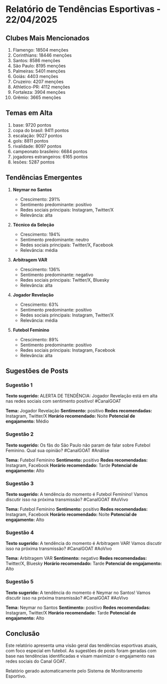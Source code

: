 # Relatório de Tendências Esportivas - 22/04/2025

## Clubes Mais Mencionados

1. Flamengo: 18504 menções
2. Corinthians: 18446 menções
3. Santos: 8586 menções
4. São Paulo: 8195 menções
5. Palmeiras: 5401 menções
6. Goiás: 4403 menções
7. Cruzeiro: 4207 menções
8. Athletico-PR: 4112 menções
9. Fortaleza: 3904 menções
10. Grêmio: 3665 menções

## Temas em Alta

1. base: 9720 pontos
2. copa do brasil: 9411 pontos
3. escalação: 9027 pontos
4. gols: 8811 pontos
5. rivalidade: 8097 pontos
6. campeonato brasileiro: 6684 pontos
7. jogadores estrangeiros: 6165 pontos
8. lesões: 5287 pontos

## Tendências Emergentes

1. **Neymar no Santos**
   - Crescimento: 291%
   - Sentimento predominante: positivo
   - Redes sociais principais: Instagram, Twitter/X
   - Relevância: alta

2. **Técnico da Seleção**
   - Crescimento: 194%
   - Sentimento predominante: neutro
   - Redes sociais principais: Twitter/X, Facebook
   - Relevância: média

3. **Arbitragem VAR**
   - Crescimento: 136%
   - Sentimento predominante: negativo
   - Redes sociais principais: Twitter/X, Bluesky
   - Relevância: alta

4. **Jogador Revelação**
   - Crescimento: 63%
   - Sentimento predominante: positivo
   - Redes sociais principais: Instagram, Twitter/X
   - Relevância: média

5. **Futebol Feminino**
   - Crescimento: 89%
   - Sentimento predominante: positivo
   - Redes sociais principais: Instagram, Facebook
   - Relevância: alta


## Sugestões de Posts

### Sugestão 1

**Texto sugerido:**
ALERTA DE TENDÊNCIA: Jogador Revelação está em alta nas redes sociais com sentimento positivo! #CanalGOAT

**Tema:** Jogador Revelação
**Sentimento:** positivo
**Redes recomendadas:** Instagram, Twitter/X
**Horário recomendado:** Noite
**Potencial de engajamento:** Médio

### Sugestão 2

**Texto sugerido:**
Os fãs do São Paulo não param de falar sobre Futebol Feminino. Qual sua opinião? #CanalGOAT #Análise

**Tema:** Futebol Feminino
**Sentimento:** positivo
**Redes recomendadas:** Instagram, Facebook
**Horário recomendado:** Tarde
**Potencial de engajamento:** Alto

### Sugestão 3

**Texto sugerido:**
A tendência do momento é Futebol Feminino! Vamos discutir isso na próxima transmissão? #CanalGOAT #AoVivo

**Tema:** Futebol Feminino
**Sentimento:** positivo
**Redes recomendadas:** Instagram, Facebook
**Horário recomendado:** Noite
**Potencial de engajamento:** Alto

### Sugestão 4

**Texto sugerido:**
A tendência do momento é Arbitragem VAR! Vamos discutir isso na próxima transmissão? #CanalGOAT #AoVivo

**Tema:** Arbitragem VAR
**Sentimento:** negativo
**Redes recomendadas:** Twitter/X, Bluesky
**Horário recomendado:** Tarde
**Potencial de engajamento:** Alto

### Sugestão 5

**Texto sugerido:**
A tendência do momento é Neymar no Santos! Vamos discutir isso na próxima transmissão? #CanalGOAT #AoVivo

**Tema:** Neymar no Santos
**Sentimento:** positivo
**Redes recomendadas:** Instagram, Twitter/X
**Horário recomendado:** Tarde
**Potencial de engajamento:** Alto


## Conclusão

Este relatório apresenta uma visão geral das tendências esportivas atuais, com foco especial em futebol. As sugestões de posts foram geradas com base nas tendências identificadas e visam maximizar o engajamento nas redes sociais do Canal GOAT.

Relatório gerado automaticamente pelo Sistema de Monitoramento Esportivo.